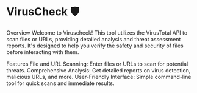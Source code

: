 # VirusCheck 🛡️
Overview
Welcome to Viruscheck! This tool utilizes the VirusTotal API to scan files or URLs, providing detailed analysis and threat assessment reports. It's designed to help you verify the safety and security of files before interacting with them.

Features
File and URL Scanning: Enter files or URLs to scan for potential threats.
Comprehensive Analysis: Get detailed reports on virus detection, malicious URLs, and more.
User-Friendly Interface: Simple command-line tool for quick scans and immediate results.
